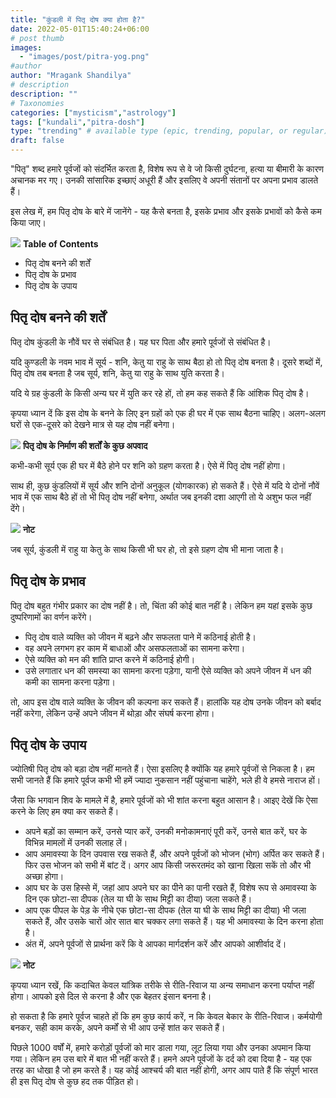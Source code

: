 ```yaml
---
title: "कुंडली में पितृ दोष क्या होता है?"
date: 2022-05-01T15:40:24+06:00
# post thumb
images:
  - "images/post/pitra-yog.png"
#author
author: "Mragank Shandilya"
# description
description: ""
# Taxonomies
categories: ["mysticism","astrology"]
tags: ["kundali","pitra-dosh"]
type: "trending" # available type (epic, trending, popular, or regular)
draft: false
---
```


"पितृ" शब्द हमारे पूर्वजों को संदर्भित करता है, विशेष रूप से वे जो किसी दुर्घटना, हत्या या बीमारी के कारण अचानक मर गए। उनकी सांसारिक इच्छाएं अधूरी हैं और इसलिए वे अपनी संतानों पर अपना प्रभाव डालते हैं।

इस लेख में, हम पितृ दोष के बारे में जानेंगे - यह कैसे बनता है, इसके प्रभाव और इसके प्रभावों को कैसे कम किया जाए।

<div class="toc-mak">
  <img src="../../../images/pencil.png">
  <b>Table of Contents</b>
  <ul>
  <li>पितृ दोष बनने की शर्तें</li>
  <li>पितृ दोष के प्रभाव</li> 
  <li>पितृ दोष के उपाय</li>
  </ul>
</div>

## पितृ दोष बनने की शर्तें

पितृ दोष कुंडली के नौवें घर से संबंधित है। यह घर पिता और हमारे पूर्वजों से संबंधित है।

यदि कुण्डली के नवम भाव में सूर्य - शनि, केतु या राहु के साथ बैठा हो तो पितृ दोष बनता है। दूसरे शब्दों में, पितृ दोष तब बनता है जब सूर्य, शनि, केतु या राहु के साथ युति करता है।

यदि ये ग्रह कुंडली के किसी अन्य घर में युति कर रहे हों, तो हम कह सकते हैं कि आंशिक पितृ दोष है।

कृपया ध्यान दें कि इस दोष के बनने के लिए इन ग्रहों को एक ही घर में एक साथ बैठना चाहिए। अलग-अलग घरों से एक-दूसरे को देखने मात्र से यह दोष नहीं बनेगा।

<div class="toc-mak">
  <img src="../../../images/pencil.png">
  <b>पितृ दोष के निर्माण की शर्तों के कुछ अपवाद</b><br>

कभी-कभी सूर्य एक ही घर में बैठे होने पर शनि को ग्रहण करता है। ऐसे में पितृ दोष नहीं होगा।

साथ ही, कुछ कुंडलियों में सूर्य और शनि दोनों अनुकूल (योगकारक) हो सकते हैं। ऐसे में यदि ये दोनों नौवें भाव में एक साथ बैठे हों तो भी पितृ दोष नहीं बनेगा, अर्थात जब इनकी दशा आएगी तो ये अशुभ फल नहीं देंगे।
</div>

<div class="toc-mak">
  <img src="../../../images/pencil.png">
  <b>नोट</b><br>

जब सूर्य, कुंडली में राहु या केतु के साथ किसी भी घर हो, तो इसे ग्रहण दोष भी माना जाता है।
</div>


## पितृ दोष के प्रभाव

पितृ दोष बहुत गंभीर प्रकार का दोष नहीं है। तो, चिंता की कोई बात नहीं है। लेकिन हम यहां इसके कुछ दुष्परिणामों का वर्णन करेंगे।

* पितृ दोष वाले व्यक्ति को जीवन में बढ़ने और सफलता पाने में कठिनाई होती है।
* वह अपने लगभग हर काम में बाधाओं और असफलताओं का सामना करेगा।
* ऐसे व्यक्ति को मन की शांति प्राप्त करने में कठिनाई होगी।
* उसे लगातार धन की समस्या का सामना करना पड़ेगा, यानी ऐसे व्यक्ति को अपने जीवन में धन की कमी का सामना करना पड़ेगा।

तो, आप इस दोष वाले व्यक्ति के जीवन की कल्पना कर सकते हैं। हालांकि यह दोष उनके जीवन को बर्बाद नहीं करेगा, लेकिन उन्हें अपने जीवन में थोड़ा और संघर्ष करना होगा।


## पितृ दोष के उपाय

ज्योतिषी पितृ दोष को बड़ा दोष नहीं मानते हैं। ऐसा इसलिए है क्योंकि यह हमारे पूर्वजों से निकला है। हम सभी जानते हैं कि हमारे पूर्वज कभी भी हमें ज्यादा नुकसान नहीं पहुंचाना चाहेंगे, भले ही वे हमसे नाराज हों।

जैसा कि भगवान शिव के मामले में है, हमारे पूर्वजों को भी शांत करना बहुत आसान है। आइए देखें कि ऐसा करने के लिए हम क्या कर सकते हैं।

* अपने बड़ों का सम्मान करें, उनसे प्यार करें, उनकी मनोकामनाएं पूरी करें, उनसे बात करें, घर के विभिन्न मामलों में उनकी सलाह लें। 
* आप अमावस्या के दिन उपवास रख सकते हैं, और अपने पूर्वजों को भोजन (भोग) अर्पित कर सकते हैं। फिर उस भोजन को सभी में बांट दें। अगर आप किसी जरूरतमंद को खाना खिला सकें तो और भी अच्छा होगा।
* आप घर के उस हिस्से में, जहां आप अपने घर का पीने का पानी रखते हैं, विशेष रूप से अमावस्या के दिन एक छोटा-सा दीपक (तेल या घी के साथ मिट्टी का दीया) जला सकते हैं।
* आप एक पीपल के पेड़ के नीचे एक छोटा-सा दीपक (तेल या घी के साथ मिट्टी का दीया) भी जला सकते हैं, और उसके चारों ओर सात बार चक्कर लगा सकते हैं। यह भी अमावस्या के दिन करना होता है।
* अंत में, अपने पूर्वजों से प्रार्थना करें कि वे आपका मार्गदर्शन करें और आपको आशीर्वाद दें।

<div class="toc-mak">
  <img src="../../../images/pencil.png">
  <b>नोट</b><br>

कृपया ध्यान रखें, कि कदाचित केवल यांत्रिक तरीके से रीति-रिवाज या अन्य समाधान करना पर्याप्त नहीं होगा। आपको इसे दिल से करना है और एक बेहतर इंसान बनना है।

हो सकता है कि हमारे पूर्वज चाहते हों कि हम कुछ कार्य करें, न कि केवल बेकार के रीति-रिवाज। कर्मयोगी बनकर, सही काम करके, अपने कर्मों से भी आप उन्हें शांत कर सकते हैं।

पिछले 1000 वर्षों में, हमारे करोड़ों पूर्वजों को मार डाला गया, लूट लिया गया और उनका अपमान किया गया। लेकिन हम उस बारे में बात भी नहीं करते हैं। हमने अपने पूर्वजों के दर्द को दबा दिया है - यह एक तरह का धोखा है जो हम करते हैं। यह कोई आश्चर्य की बात नहीं होगी, अगर आप पाते हैं कि संपूर्ण भारत ही इस पितृ दोष से कुछ हद तक पीड़ित हो।
</div>

